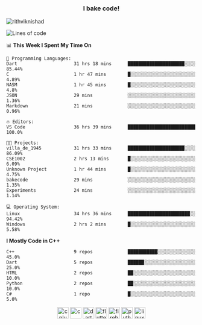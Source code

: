 <h3 align="center">I bake code!</h3>

<p align="left"> <img src="https://komarev.com/ghpvc/?username=rithviknishad" alt="rithviknishad" /> </p>

<!--START_SECTION:waka-->
![Lines of code](https://img.shields.io/badge/From%20Hello%20World%20I%27ve%20Written-688216%20lines%20of%20code-blue)

📊 **This Week I Spent My Time On** 

```text
💬 Programming Languages: 
Dart                     31 hrs 18 mins      █████████████████████░░░░   85.44% 
C                        1 hr 47 mins        █░░░░░░░░░░░░░░░░░░░░░░░░   4.89% 
NASM                     1 hr 45 mins        █░░░░░░░░░░░░░░░░░░░░░░░░   4.8% 
JSON                     29 mins             ░░░░░░░░░░░░░░░░░░░░░░░░░   1.36% 
Markdown                 21 mins             ░░░░░░░░░░░░░░░░░░░░░░░░░   0.96%

🔥 Editors: 
VS Code                  36 hrs 39 mins      █████████████████████████   100.0%

🐱‍💻 Projects: 
villa_de_1945            31 hrs 33 mins      █████████████████████░░░░   86.09% 
CSE1002                  2 hrs 13 mins       █░░░░░░░░░░░░░░░░░░░░░░░░   6.09% 
Unknown Project          1 hr 44 mins        █░░░░░░░░░░░░░░░░░░░░░░░░   4.75% 
bakecode                 29 mins             ░░░░░░░░░░░░░░░░░░░░░░░░░   1.35% 
Experiments              24 mins             ░░░░░░░░░░░░░░░░░░░░░░░░░   1.14%

💻 Operating System: 
Linux                    34 hrs 36 mins      ███████████████████████░░   94.42% 
Windows                  2 hrs 2 mins        █░░░░░░░░░░░░░░░░░░░░░░░░   5.58%

```

**I Mostly Code in C++** 

```text
C++                      9 repos             ███████████░░░░░░░░░░░░░░   45.0% 
Dart                     5 repos             ██████░░░░░░░░░░░░░░░░░░░   25.0% 
HTML                     2 repos             ██░░░░░░░░░░░░░░░░░░░░░░░   10.0% 
Python                   2 repos             ██░░░░░░░░░░░░░░░░░░░░░░░   10.0% 
C#                       1 repo              █░░░░░░░░░░░░░░░░░░░░░░░░   5.0%

```



<!--END_SECTION:waka-->

<p align="center">
  <img src="https://devicons.github.io/devicon/devicon.git/icons/cplusplus/cplusplus-original.svg" alt="cplusplus" width="30" height="30"/>
  <img src="https://devicons.github.io/devicon/devicon.git/icons/c/c-original.svg" alt="c" width="30" height="30"/>
  <img src="https://www.vectorlogo.zone/logos/dartlang/dartlang-icon.svg" alt="dart" width="30" height="30"/>
  <img src="https://www.vectorlogo.zone/logos/flutterio/flutterio-icon.svg" alt="flutter" width="30" height="30"/> 
  <img src="https://www.vectorlogo.zone/logos/firebase/firebase-icon.svg" alt="firebase" width="30" height="30"/> 
  <img src="https://devicons.github.io/devicon/devicon.git/icons/python/python-original.svg" alt="python" width="30" height="30"/> 
  <img src="https://devicons.github.io/devicon/devicon.git/icons/linux/linux-original.svg" alt="linux" width="30" height="30"/> 
</p>
